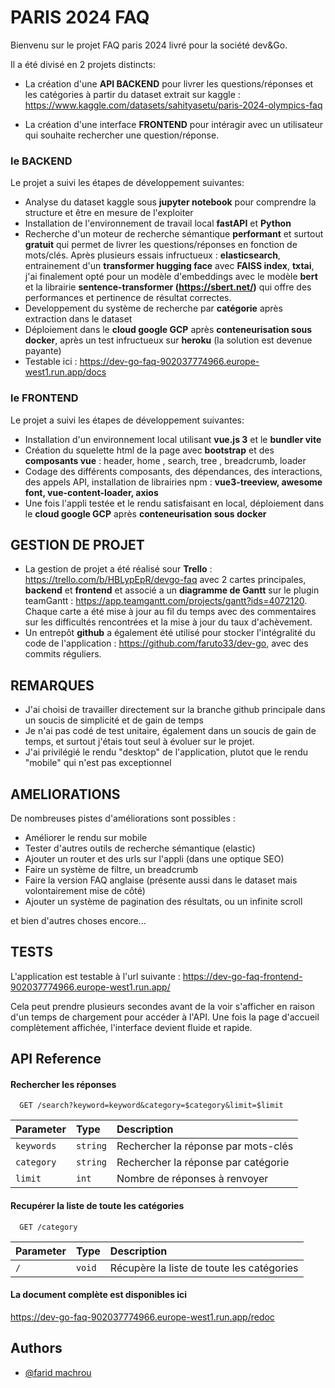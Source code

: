 
# PARIS 2024 FAQ

Bienvenu sur le projet FAQ paris 2024 livré pour la société dev&Go.

Il a été divisé en 2 projets distincts:

- La création d'une **API BACKEND** pour livrer les questions/réponses et les catégories à partir du dataset extrait sur kaggle :
https://www.kaggle.com/datasets/sahityasetu/paris-2024-olympics-faq

- La création d'une interface **FRONTEND** pour intéragir avec un utilisateur qui souhaite rechercher une question/réponse.

### le BACKEND ###

Le projet a suivi les étapes de développement suivantes:
- Analyse du dataset kaggle sous **jupyter notebook** pour comprendre la structure et être en mesure de l'exploiter
- Installation de l'environnement de travail local **fastAPI** et **Python**
- Recherche d'un moteur de recherche sémantique **performant** et surtout **gratuit** qui permet de livrer les questions/réponses en fonction de mots/clés. Après plusieurs essais infructueux : **elasticsearch**, entrainement d'un **transformer hugging face** avec **FAISS index**, **txtai**, j'ai finalement opté pour un modèle d'embeddings avec le modèle **bert** et la librairie **sentence-transformer (https://sbert.net/)** qui offre des performances et pertinence de résultat correctes.
- Developpement du système de recherche par **catégorie** après extraction dans le dataset
- Déploiement dans le **cloud google GCP** après **conteneurisation sous docker**, après un test infructueux sur **heroku** (la solution est devenue payante)
- Testable ici : https://dev-go-faq-902037774966.europe-west1.run.app/docs 


### le FRONTEND ###

Le projet a suivi les étapes de développement suivantes:
- Installation d'un environnement local utilisant **vue.js 3** et le **bundler vite**
- Création du squelette html de la page avec **bootstrap** et des **composants vue** : header, home , search, tree , breadcrumb, loader
- Codage des différents composants, des dépendances, des interactions, des appels API, installation de librairies npm : **vue3-treeview, awesome font, vue-content-loader, axios**
- Une fois l'appli testée et le rendu satisfaisant en local, déploiement dans le **cloud google GCP** après **conteneurisation sous docker**









## GESTION DE PROJET

- La gestion de projet a été réalisé sour **Trello** : https://trello.com/b/HBLypEpR/devgo-faq avec 2 cartes principales, **backend** et **frontend** et associé a un **diagramme de Gantt** sur le plugin teamGantt : https://app.teamgantt.com/projects/gantt?ids=4072120. Chaque carte a été mise à jour au fil du temps avec des commentaires sur les difficultés rencontrées et la mise à jour du taux d'achèvement.
- Un entrepôt **github** a également été utilisé pour stocker l'intégralité du code de l'application : https://github.com/faruto33/dev-go, avec des commits réguliers.


## REMARQUES

- J'ai choisi de travailler directement sur la branche github principale dans un soucis de simplicité et de gain de temps
- Je n'ai pas codé de test unitaire, également dans un soucis de gain de temps, et surtout j'étais tout seul à évoluer sur le projet.
- J'ai  privilégié le rendu "desktop" de l'application, plutot que le rendu "mobile" qui n'est pas exceptionnel

## AMELIORATIONS

De nombreuses pistes d'améliorations sont possibles :
- Améliorer le rendu sur mobile
- Tester d'autres outils de recherche sémantique (elastic)
- Ajouter un router et des urls sur l'appli (dans une optique SEO)
- Faire un système de filtre, un breadcrumb 
- Faire la version FAQ anglaise (présente aussi dans le dataset mais volontairement mise de côté)
- Ajouter un système de pagination des résultats, ou un infinite scroll

et bien d'autres choses encore...

## TESTS

L'application est testable à l'url suivante : https://dev-go-faq-frontend-902037774966.europe-west1.run.app/

Cela peut prendre plusieurs secondes avant de la voir s'afficher en raison d'un temps de chargement pour accéder à l'API. Une fois la page d'accueil complètement affichée, l'interface devient fluide et rapide.




## API Reference

#### Rechercher les réponses

```http
  GET /search?keyword=keyword&category=$category&limit=$limit
```

| Parameter | Type     | Description                |
| :-------- | :------- | :------------------------- |
| `keywords` | `string` | Rechercher la réponse par mots-clés  |
| `category` | `string` | Rechercher la réponse par catégorie  |
| `limit`    | `int` | Nombre de réponses à renvoyer |

#### Recupérer la liste de toute les catégories

```http
  GET /category
```

| Parameter | Type     | Description                       |
| :-------- | :------- | :-------------------------------- |
| `/`      | `void` | Récupère la liste de toute les catégories |

#### La document complète est disponibles ici

https://dev-go-faq-902037774966.europe-west1.run.app/redoc


## Authors

- [@farid machrou](https://github.com/faruto33/)

